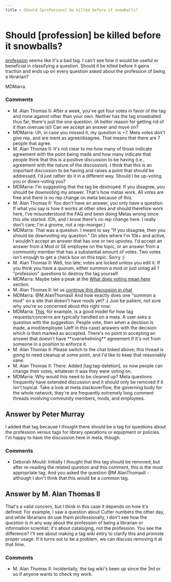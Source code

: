 ```yaml
---
title : Should [profession] be killed before it snowballs?
---
```

Should [profession] be killed before it snowballs?
=====================
[profession](http://libraries.stackexchange.com/questions/tagged/profession "show questions tagged 'profession'")
seems like it's a bad tag. I can't see how it would be useful or
beneficial in classifying a question. Should it be killed before it
gains traction and ends up on every question asked about the profession
of being a librarian?

MDMarra

### Comments ###
* M. Alan Thomas II: After a week, you've got four votes in favor of the tag and none against
other than your own. Neither has the tag snowballed thus far; there's
just the one question. (A better reason for getting rid of it than
overuse is!) Can we accept an answer and move on?
* MDMarra: Uh, in case you missed it, my question is +7. Meta votes don't give rep,
and are ment as agree/disagree. That means that there are 7 people that
agree.
* M. Alan Thomas II: It's not clear to me how many of those indicate agreement with the point
being made and how many indicate that people think that this is a
positive discussion to be having (i.e., agreement with the nature of the
discussion). I think that this is an important discussion to be having
and raises a point that should be addressed, I'd just rather do it in a
different way. Should I be up-voting you or down-voting you?
* MDMarra: I'm suggesting that the tag be destroyed. If you disagree, you should be
downvoting my answer. That's how metas work. All votes are free and
there is no rep change on meta because of this.
* M. Alan Thomas II: You don't have an answer, you only have a question. If what you say is
how it works at other sites and should therefore work here, I've
misunderstood the FAQ and been doing Metas wrong since this site
started. (Oh, and I know there's no rep change here. I really don't
care; I'm a gnome, not a rep-monger.)
* MDMarra: That was a question. I meant to say "If you disagree, then you should be
downvoting my question." On sites where I'm 10k+ and active, I wouldn't
accept an answer that has one or two upvotes. I'd accept an answer from
a Mod or SE employee on the topic, or an answer from a community member
that has a substantial amount of votes. Two votes isn't enough to get a
check box on this topic. Sorry :)
* M. Alan Thomas II: Well, too late; votes are locked unless you edit it. If you think you
have a quorum, either summon a mod or just untag all 1 "profession"
questions to destroy the tag yourself.
* MDMarra: Maybe take a peak at the [What does voting mean
here](http://meta.libraries.stackexchange.com/faq\#vote-differences)
section.
* M. Alan Thomas II: let us [continue this discussion in
chat](http://chat.stackexchange.com/rooms/3713/discussion-between-m-alan-thomas-ii-and-mdmarra)
* MDMarra: @M.AlanThomasII And how exactly does one "summon a mod" on a site that
doesn't have mods yet? :) Just be patient, not sure why you're so
concerned about this right now.
* MDMarra: [This](http://meta.serverfault.com/questions/1405/please-burninate-the-server-tag),
for example, is a good model for how tag requests/concerns are typically
handled on a meta. A user asks a question with the suggestion. People
vote, then when a decision is made, a mod/employee (Jeff in this case)
answers with the decision which is then marked as accepted. There's no
point in accepting an answer that doesn't have \*\*overwhelming\*\*
agreement if it's not from someone in a position to enforce it.
* M. Alan Thomas II: Please switch to the chat linked above; this thread is going to need
cleanup at some point, and I'd like to keep that reasonably sane.
* M. Alan Thomas II: There. Added [tag:tag-deletion], so now people can change their votes,
whatever it was they were voting on.
* MDMarra: Why would this need to be cleaned up? Meta questions frequently have
extended discussion and it should only be removed if it isn't topical.
Take a look at meta.stackoverflow, the governing body for the whole
network, they're are frequently extremely long comment threads involving
community members, mods, and employees.


Answer by Peter Murray
----------------
I added that tag because I thought there should be a tag for questions
about the profession versus tags for library operations or equipment or
policies. I'm happy to have the discussion here in meta, though.

### Comments ###
* Deborah Mould: Initially I thought that this tag should be removed; but after
re-reading the related question and this comment, this is the most
appropriate tag. And you asked the question @M.AlanThomasII - although I
don't think that this would be a common tag.

Answer by M. Alan Thomas II
----------------
That's a valid concern, but I think in this case it depends on how it's
defined. For example, I saw a question about Cutter numbers the other
day, and while librarians do use them professionally, I don't see how
the *question* is in any way about the profession of being a librarian
or information scientist; it's about cataloging, not the profession. You
see the difference? I'll see about making a tag wiki entry to clarify
this and promote proper usage. If it turns out to be a problem, we can
discuss removing it at that time.

### Comments ###
* M. Alan Thomas II: Incidentally, the tag wiki's been up since the 3rd or so if anyone wants
to check my work.

